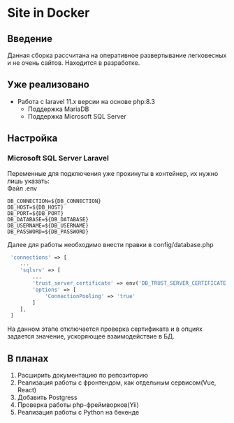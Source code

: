 # Site in Docker
## Введение
Данная сборка рассчитана на оперативное развертывание легковесных и не очень сайтов. Находится в разработке.
## Уже реализовано
 - Работа с laravel 11.x версии на основе php:8.3
    - Поддержка MariaDB
    - Поддержка Microsoft SQL Server
## Настройка
### Microsoft SQL Server Laravel
Переменные для подключения уже прокинуты в контейнер, их нужно лишь указать:  
Файл .env
```.env
DB_CONNECTION=${DB_CONNECTION}
DB_HOST=${DB_HOST}
DB_PORT=${DB_PORT}
DB_DATABASE=${DB_DATABASE}
DB_USERNAME=${DB_USERNAME}
DB_PASSWORD=${DB_PASSWORD}
```

Далее для работы необходимо внести правки в config/database.php  
```php
 'connections' => [
    ...
    'sqlsrv' => [
        ...
        'trust_server_certificate' => env('DB_TRUST_SERVER_CERTIFICATE', 'true'),
        'options' => [
            'ConnectionPooling' => 'true'
        ]
    ],
 ]
```
На данном этапе отключается проверка сертификата и в опциях задается значение, ускоряющее взаимодействие в БД.
## В планах
1. Расширить документацию по репозиторию
2. Реализация работы с фронтендом, как отдельным сервисом(Vue, React)
3. Добавить Postgress
4. Проверка работы php-фреймворков(Yii)
5. Реализация работы с Python на бекенде
